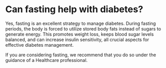 # Can fasting help with diabetes?

Yes, fasting is an excellent strategy to manage diabetes. During fasting periods, the body is forced to utilize stored body fats instead of sugars to generate energy. This promotes weight loss, keeps blood sugar levels balanced, and can increase insulin sensitivity, all crucial aspects for effective diabetes management.  

If you are considering fasting, we recommend that you do so under the guidance of a Healthcare professional.